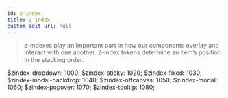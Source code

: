 ```yaml
---
id: z-index
title: Z index
custom_edit_url: null
---
```


>z-indexes play an important part in how our components overlay and interact with one another. Z-index tokens determine an item’s position in the stacking order.




$zindex-dropdown:                   1000;
$zindex-sticky:                     1020;
$zindex-fixed:                      1030;
$zindex-modal-backdrop:             1040;
$zindex-offcanvas:                  1050;
$zindex-modal:                      1060;
$zindex-popover:                    1070;
$zindex-tooltip:                    1080;
